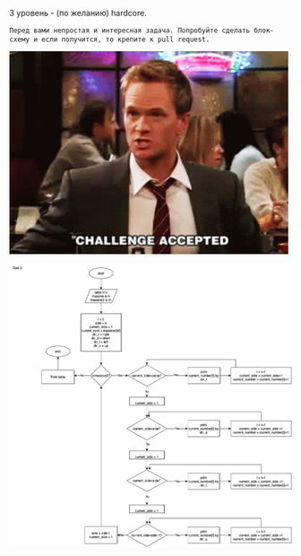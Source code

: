 3 уровень - (по желанию) hardcore. 

    Перед вами непростая и интересная задача. Попробуйте сделать блок-схему и если получится, то крепите к pull request.

  ![barney](barney.gif)

  ![Task3Solution](Task3.png)
